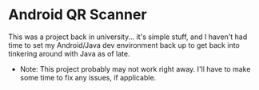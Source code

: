 # Android QR Scanner
This was a project back in university... it's simple stuff, and I haven't had time to set my Android/Java dev environment back up to get back into tinkering around with Java as of late.

- Note: This project probably may not work right away. I'll have to make some time to fix any issues, if applicable.